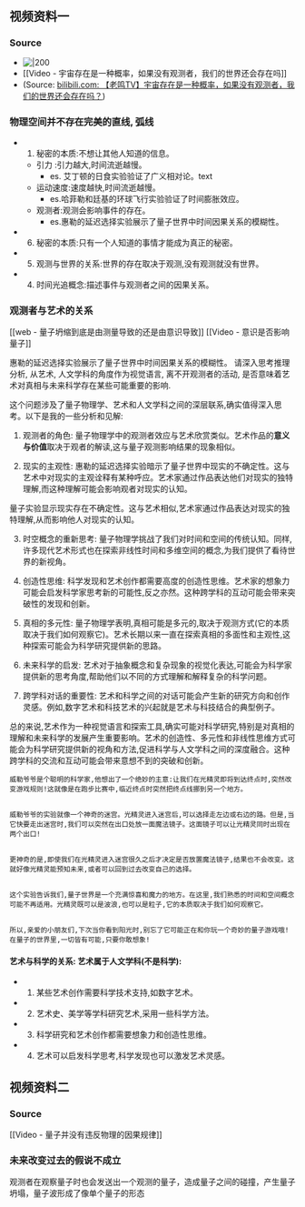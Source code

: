
# 

## 视频资料一

### Source
- ![|200](https:////i1.hdslb.com/bfs/archive/cee12b9e8bde8ef35d2f78f389ef9c15e21df3bb.jpg@100w_100h_1c.png)
- [[Video - 宇宙存在是一种概率，如果没有观测者，我们的世界还会存在吗]]
- (Source:  [bilibili.com: 【老鸣TV】宇宙存在是一种概率，如果没有观测者，我们的世界还会存在吗？](https://www.bilibili.com/video/BV1WM4y1q7Et/?t=1))


### 物理空间并不存在完美的直线, 弧线
- 1. 秘密的本质:不想让其他人知道的信息。
    - 引力 :引力越大,时间流逝越慢。
        - es. 艾丁顿的日食实验验证了广义相对论。text
    - 运动速度:速度越快,时间流逝越慢。
        - es.哈菲勒和廷基的环球飞行实验验证了时间膨胀效应。
    - 观测者:观测会影响事件的存在。
        - es.惠勒的延迟选择实验展示了量子世界中时间因果关系的模糊性。
- 6. 秘密的本质:只有一个人知道的事情才能成为真正的秘密。
- 5. 观测与世界的关系:世界的存在取决于观测,没有观测就没有世界。
- 4. 时间光追概念:描述事件与观测者之间的因果关系。

### 观测者与艺术的关系

[[web - 量子坍缩到底是由测量导致的还是由意识导致]]
[[Video - 意识是否影响量子]]


惠勒的延迟选择实验展示了量子世界中时间因果关系的模糊性。
请深入思考推理分析, 从艺术, 人文学科的角度作为视觉语言, 离不开观测者的活动, 是否意味着艺术对真相与未来科学存在某些可能重要的影响.





这个问题涉及了量子物理学、艺术和人文学科之间的深层联系,确实值得深入思考。以下是我的一些分析和见解:

1. 观测者的角色:
	量子物理学中的观测者效应与艺术欣赏类似。艺术作品的**意义与价值**取决于观者的解读,这与量子观测影响结果的现象相似。



2. 现实的主观性:
   惠勒的延迟选择实验暗示了量子世界中现实的不确定性。这与艺术中对现实的主观诠释有某种呼应。艺术家通过作品表达他们对现实的独特理解,而这种理解可能会影响观者对现实的认知。


量子实验显示现实存在不确定性。这与艺术相似,艺术家通过作品表达对现实的独特理解,从而影响他人对现实的认知。

3. 时空概念的重新思考:
   量子物理学挑战了我们对时间和空间的传统认知。同样,许多现代艺术形式也在探索非线性时间和多维空间的概念,为我们提供了看待世界的新视角。

4. 创造性思维:
   科学发现和艺术创作都需要高度的创造性思维。艺术家的想象力可能会启发科学家思考新的可能性,反之亦然。这种跨学科的互动可能会带来突破性的发现和创新。

5. 真相的多元性:
   量子物理学表明,真相可能是多元的,取决于观测方式(它的本质取决于我们如何观察它)。艺术长期以来一直在探索真相的多面性和主观性,这种探索可能会为科学研究提供新的思路。

6. 未来科学的启发:
   艺术对于抽象概念和复杂现象的视觉化表达,可能会为科学家提供新的思考角度,帮助他们以不同的方式理解和解释复杂的科学问题。

7. 跨学科对话的重要性:
   艺术和科学之间的对话可能会产生新的研究方向和创作灵感。例如,数字艺术和科技艺术的兴起就是艺术与科技结合的典型例子。

总的来说,艺术作为一种视觉语言和探索工具,确实可能对科学研究,特别是对真相的理解和未来科学的发展产生重要影响。艺术的创造性、多元性和非线性思维方式可能会为科学研究提供新的视角和方法,促进科学与人文学科之间的深度融合。这种跨学科的交流和互动可能会带来意想不到的突破和创新。



```
威勒爷爷是个聪明的科学家,他想出了一个绝妙的主意:让我们在光精灵即将到达终点时,突然改变游戏规则!这就像是在跑步比赛中,临近终点时突然把终点线挪到另一个地方。


威勒爷爷的实验就像一个神奇的迷宫。光精灵进入迷宫后,可以选择走左边或右边的路。但是,当它快要走出迷宫时,我们可以突然在出口处放一面魔法镜子。这面镜子可以让光精灵同时出现在两个出口!


更神奇的是,即使我们在光精灵进入迷宫很久之后才决定是否放置魔法镜子,结果也不会改变。这就好像光精灵能预知未来,或者可以回到过去改变自己的选择。


这个实验告诉我们,量子世界是一个充满惊喜和魔力的地方。在这里,我们熟悉的时间和空间概念可能不再适用。光精灵既可以是波浪,也可以是粒子,它的本质取决于我们如何观察它。


所以,亲爱的小朋友们,下次当你看到阳光时,别忘了它可能正在和你玩一个奇妙的量子游戏哦!在量子的世界里,一切皆有可能,只要你敢想象!
```


#### 艺术与科学的关系: 艺术属于人文学科(不是科学):
- 1. 某些艺术创作需要科学技术支持,如数字艺术。
- 2. 艺术史、美学等学科研究艺术,采用一些科学方法。
- 3. 科学研究和艺术创作都需要想象力和创造性思维。
- 4. 艺术可以启发科学思考,科学发现也可以激发艺术灵感。

## 视频资料二
### Source
[[Video - 量子并没有违反物理的因果规律]]


### 未来改变过去的假说不成立


观测者在观察量子时也会发送出一个观测的量子，造成量子之间的碰撞，产生量子坍塌，量子波形成了像单个量子的形态



